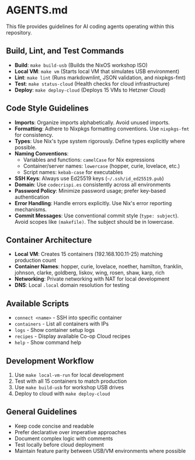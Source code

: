 # AGENTS.md

This file provides guidelines for AI coding agents operating within this repository.

## Build, Lint, and Test Commands

- **Build**: `make build-usb` (Builds the NixOS workshop ISO)
- **Local VM**: `make vm` (Starts local VM that simulates USB environment)
- **Lint**: `make lint` (Runs markdownlint, JSON validation, and nixpkgs-fmt)
- **Test**: `make status-cloud` (Health checks for cloud infrastructure)
- **Deploy**: `make deploy-cloud` (Deploys 15 VMs to Hetzner Cloud)

## Code Style Guidelines

- **Imports**: Organize imports alphabetically. Avoid unused imports.
- **Formatting**: Adhere to Nixpkgs formatting conventions. Use `nixpkgs-fmt` for consistency.
- **Types**: Use Nix's type system rigorously. Define types explicitly where possible.
- **Naming Conventions**:
    - Variables and functions: `camelCase` for Nix expressions
    - Container/server names: `lowercase` (hopper, curie, lovelace, etc.)
    - Script names: `kebab-case` for executables
- **SSH Keys**: Always use Ed25519 keys (`~/.ssh/id_ed25519.pub`)
- **Domain**: Use `codecrispi.es` consistently across all environments
- **Password Policy**: Minimize password usage; prefer key-based authentication
- **Error Handling**: Handle errors explicitly. Use Nix's error reporting mechanisms.
- **Commit Messages**: Use conventional commit style (`type: subject`). Avoid scopes like `(makefile)`. The subject should be in lowercase.

## Container Architecture

- **Local VM**: Creates 15 containers (192.168.100.11-25) matching production count
- **Container Names**: hopper, curie, lovelace, noether, hamilton, franklin, johnson, clarke, goldberg, liskov, wing, rosen, shaw, karp, rich
- **Networking**: Private networking with NAT for local development
- **DNS**: Local `.local` domain resolution for testing

## Available Scripts

- `connect <name>` - SSH into specific container
- `containers` - List all containers with IPs  
- `logs` - Show container setup logs
- `recipes` - Display available Co-op Cloud recipes
- `help` - Show command help

## Development Workflow

1. Use `make local-vm-run` for local development
2. Test with all 15 containers to match production
3. Use `make build-usb` for workshop USB drives
4. Deploy to cloud with `make deploy-cloud`

## General Guidelines

- Keep code concise and readable
- Prefer declarative over imperative approaches  
- Document complex logic with comments
- Test locally before cloud deployment
- Maintain feature parity between USB/VM environments where possible
